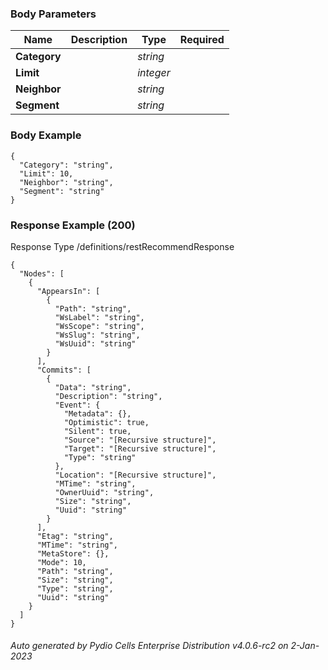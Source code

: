 






 
  


### Body Parameters

Name | Description | Type | Required
---|---|---|---
**Category** |  | _string_ |   
**Limit** |  | _integer_ |   
**Neighbor** |  | _string_ |   
**Segment** |  | _string_ |   


### Body Example
```
{
  "Category": "string",
  "Limit": 10,
  "Neighbor": "string",
  "Segment": "string"
}
```






### Response Example (200)
Response Type /definitions/restRecommendResponse

```
{
  "Nodes": [
    {
      "AppearsIn": [
        {
          "Path": "string",
          "WsLabel": "string",
          "WsScope": "string",
          "WsSlug": "string",
          "WsUuid": "string"
        }
      ],
      "Commits": [
        {
          "Data": "string",
          "Description": "string",
          "Event": {
            "Metadata": {},
            "Optimistic": true,
            "Silent": true,
            "Source": "[Recursive structure]",
            "Target": "[Recursive structure]",
            "Type": "string"
          },
          "Location": "[Recursive structure]",
          "MTime": "string",
          "OwnerUuid": "string",
          "Size": "string",
          "Uuid": "string"
        }
      ],
      "Etag": "string",
      "MTime": "string",
      "MetaStore": {},
      "Mode": 10,
      "Path": "string",
      "Size": "string",
      "Type": "string",
      "Uuid": "string"
    }
  ]
}
```




###### Auto generated by Pydio Cells Enterprise Distribution v4.0.6-rc2 on 2-Jan-2023
